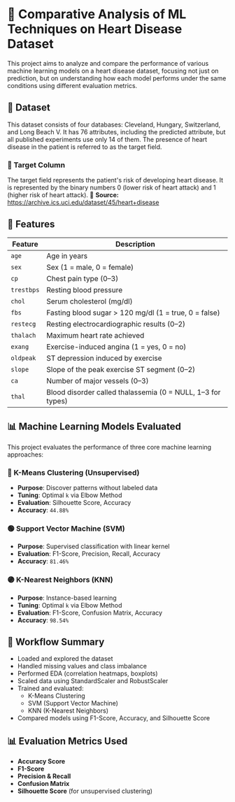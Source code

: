 # 🧠 Comparative Analysis of ML Techniques on Heart Disease Dataset
This project aims to analyze and compare the performance of various machine learning models on a heart disease dataset, focusing not just on prediction, but on understanding how each model performs under the same conditions using different evaluation metrics.

## 📁 Dataset
This dataset consists of four databases: Cleveland, Hungary, Switzerland, and Long Beach V. It has 76 attributes, including the predicted attribute, but all published experiments use only 14 of them. The presence of heart disease in the patient is referred to as the target field.

### 🎯 Target Column
The target field represents the patient's risk of developing heart disease. It is represented by the binary numbers 0 (lower risk of heart attack) and 1 (higher risk of heart attack). 📌 **Source:** https://archive.ics.uci.edu/dataset/45/heart+disease

## 🧬 Features
| Feature     | Description                                                                 |
|-------------|-----------------------------------------------------------------------------|
| `age`       | Age in years                                                                |
| `sex`       | Sex (1 = male, 0 = female)                                                  |
| `cp`        | Chest pain type (0–3)                                                       |
| `trestbps`  | Resting blood pressure                                                      |
| `chol`      | Serum cholesterol (mg/dl)                                                   |
| `fbs`       | Fasting blood sugar > 120 mg/dl (1 = true, 0 = false)                       |
| `restecg`   | Resting electrocardiographic results (0–2)                                  |
| `thalach`   | Maximum heart rate achieved                                                 |
| `exang`     | Exercise-induced angina (1 = yes, 0 = no)                                   |
| `oldpeak`   | ST depression induced by exercise                                           |
| `slope`     | Slope of the peak exercise ST segment (0–2)                                 |
| `ca`        | Number of major vessels (0–3)                                               |
| `thal`      | Blood disorder called thalassemia (0 = NULL, 1–3 for types)                 |

## 📊 Machine Learning Models Evaluated
This project evaluates the performance of three core machine learning approaches:

### 🔵 K-Means Clustering (Unsupervised)
- **Purpose**: Discover patterns without labeled data
- **Tuning**: Optimal `k` via Elbow Method
- **Evaluation**: Silhouette Score, Accuracy  
- **Accuracy**: `44.88%`

### 🟢 Support Vector Machine (SVM)
- **Purpose**: Supervised classification with linear kernel
- **Evaluation**: F1-Score, Precision, Recall, Accuracy  
- **Accuracy**: `81.46%`

### 🟣 K-Nearest Neighbors (KNN)
- **Purpose**: Instance-based learning
- **Tuning**: Optimal `k` via Elbow Method
- **Evaluation**: F1-Score, Confusion Matrix, Accuracy  
- **Accuracy**: `98.54%`

## 🧪 Workflow Summary
- Loaded and explored the dataset
- Handled missing values and class imbalance
- Performed EDA (correlation heatmaps, boxplots)
- Scaled data using StandardScaler and RobustScaler
- Trained and evaluated:
  - K-Means Clustering
  - SVM (Support Vector Machine)
  - KNN (K-Nearest Neighbors)
- Compared models using F1-Score, Accuracy, and Silhouette Score

## 📊 Evaluation Metrics Used
- **Accuracy Score**
- **F1-Score**
- **Precision & Recall**
- **Confusion Matrix**
- **Silhouette Score** (for unsupervised clustering)
